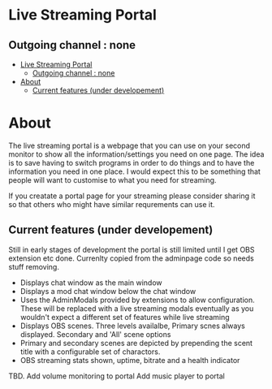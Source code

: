 # Live Streaming Portal
## Outgoing channel : none
- [Live Streaming Portal](#live-streaming-portal)
  - [Outgoing channel : none](#outgoing-channel--none)
- [About](#about)
  - [Current features (under developement)](#current-features-under-developement)
# About
The live streaming portal is a webpage that you can use on your second monitor to show all the information/settings you need on one page. The idea is to save having to switch programs in order to do things and to have the information you need in one place.
I would expect this to be something that people will want to customise to what you need for streaming. 

If you creatate a portal page for your streaming please consider sharing it so that others who might have similar requrements can use it.

## Current features (under developement)
Still in early stages of development the portal is still limited until I get OBS extension etc done. Currenlty copied from the adminpage code so needs stuff removing.
-   Displays chat window as the main window
-   Displays a mod chat window below the chat window
-   Uses the AdminModals provided by extensions to allow configuration. These will be replaced with a live streaming modals eventually as you wouldn't expect a different set of features while live streaming
-   Displays OBS scenes. Three levels availalbe, Primary scnes always displayed. Secondary and 'All' scene options
-   Primary and secondary scenes are depicted by prepending the scent title with a configurable set of charactors.
-   OBS streaming stats shown, uptime, bitrate and a health indicator

TBD.
Add volume monitoring to portal
Add music player to portal
